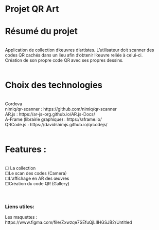 # Projet QR Art
<h1> Résumé du projet</h1></br>
Application de collection d’œuvres d’artistes. L’utilisateur doit scanner des codes QR cachés dans un lieu afin d’obtenir l’œuvre reliée à celui-ci. Création de son propre code QR avec ses propres dessins. </br></br>
<h1> Choix des technologies</h1> </br>
Cordova </br>
nimiq/qr-scanner : https://github.com/nimiq/qr-scanner </br>
AR.js : https://ar-js-org.github.io/AR.js-Docs/</br>
A-Frame (librairie graphique) : https://aframe.io/</br>
QRCode.js : https://davidshimjs.github.io/qrcodejs/</br>
</br>
<h1>Features :</h1> </br>
&#9744; La collection</br>
&#9744;Le scan des codes (Camera) </br>
&#9744;L’affichage en AR des œuvres</br>
&#9744;Création du code QR (Gallery)</br></br></br>


<h3>Liens utiles:</h3>
Les maquettes : https://www.figma.com/file/Zxwzqe7SEfuQjLIIHGSJB2/Untitled
